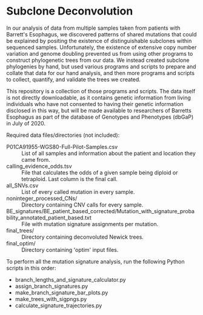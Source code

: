# Subclone Deconvolution

In our analysis of data from multiple samples taken from patients with Barrett's Esophagus, we discovered patterns of shared mutations that could be explained by positing the existence of distinguishable subclones within sequenced samples.  Unfortunately, the existence of extensive copy number variation and genome doubling prevented us from using other programs to construct phylogenetic trees from our data.  We instead created subclone phylogenies by hand, but used various programs and scripts to prepare and collate that data for our hand analysis, and then more programs and scripts to collect, quantify, and validate the trees we created.

This repository is a collection of those programs and scripts.  The data itself is not directly downloadable, as it contains genetic information from living individuals who have not consented to having their genetic information disclosed in this way, but will be made available to researchers of Barretts Esophagus as part of the database of Genotypes and Phenotypes (dbGaP) in July of 2020.

Required data files/directories (not included):
<dl>
<dt> P01CA91955-WGS80-Full-Pilot-Samples.csv 
<dd> List of all samples and information about the patient and location they came from.
<dt>calling_evidence_odds.tsv
  <dd>File that calculates the odds of a given sample being diploid or tetraploid.  Last column is the final call.
<dt>all_SNVs.csv
  <dd>List of every called mutation in every sample.
<dt>noninteger_processed_CNs/
  <dd>Directory containing CNV calls for every sample.
<dt> BE_signatures/BE_patient_based_corrected/Mutation_with_signature_probability_annotated_patient_based.txt
  <dd>File with mutation signature assignments per mutation.
<dt>final_trees/
  <dd>Directory containing deconvoluted Newick trees.
<dt>final_optim/
  <dd>Directory containing 'optim' input files.
</dl>

To perform all the mutation signature analysis, run the following Python scripts in this order:

* branch_lengths_and_signature_calculator.py
* assign_branch_signatures.py
* make_branch_signature_bar_plots.py
* make_trees_with_sigpngs.py
* calculate_signature_trajectories.py

